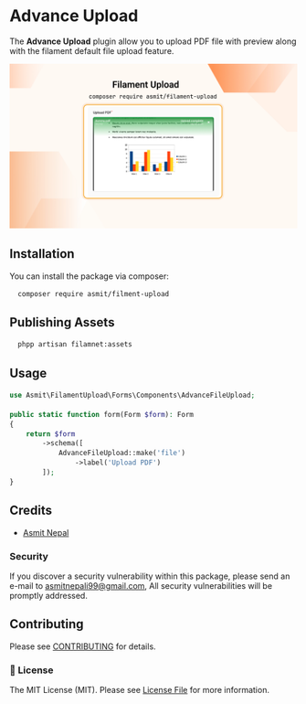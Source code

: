# Advance Upload
The **Advance Upload** plugin allow you to upload PDF file with preview along with the filament default file upload feature.

![Filament Upload Plugin](https://raw.githubusercontent.com/AsmitNepali/filament-upload/refs/heads/main/images/cover.jpg)
## Installation
You can install the package via composer:

```bash
  composer require asmit/filment-upload
```
## Publishing Assets
```bash
  phpp artisan filamnet:assets
 ```
## Usage
```php
use Asmit\FilamentUpload\Forms\Components\AdvanceFileUpload;

public static function form(Form $form): Form
{
    return $form
        ->schema([
            AdvanceFileUpload::make('file')
                ->label('Upload PDF')
        ]);
}
```
## Credits
- [Asmit Nepal][link-asmit]
### Security

If you discover a security vulnerability within this package, please send an e-mail to asmitnepali99@gmail.com, All security vulnerabilities will be promptly addressed.

## Contributing
Please see [CONTRIBUTING](CONTRIBUTING.md) for details.

### 📄 License
The MIT License (MIT). Please see [License File](LICENSE.txt) for more information.

[link-asmit]: https://github.com/AsmitNepali
